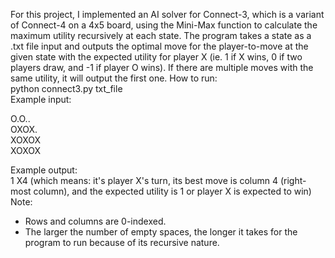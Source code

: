 For this project, I implemented an AI solver for Connect-3, which is a variant of Connect-4 on a 4x5 board, using the Mini-Max function to calculate the maximum utility recursively at each state. The program takes a state as a .txt file input and outputs the optimal move for the player-to-move at the given state with the expected utility for player X (ie. 1 if X wins, 0 if two players draw, and -1 if player O wins). If there are multiple moves with the same utility, it will output the first one. 
How to run:  
python connect3.py txt_file  
Example input:  

O.O..  
OXOX.  
XOXOX  
XOXOX  

Example output:  
1 X4
(which means: it's player X's turn, its best move is column 4 (right-most column), and the expected utility is 1 or player X is expected to win)
Note:
- Rows and columns are 0-indexed. 
- The larger the number of empty spaces, the longer it takes for the program to run because of its recursive nature. 
